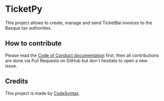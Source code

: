 # TicketPy
This project allows to create, manage and send TicketBai invoices to the Basque tax authorities.

## How to contribute
Please read the [Code of Conduct documentation](CODE_OF_CONDUCT.md) first, then all contributions are done via Pull Requests on GitHub but don´t hesitate to open a new issue.

## Credits
This project is made by [CodeSyntax](https://codesyntax.com).
